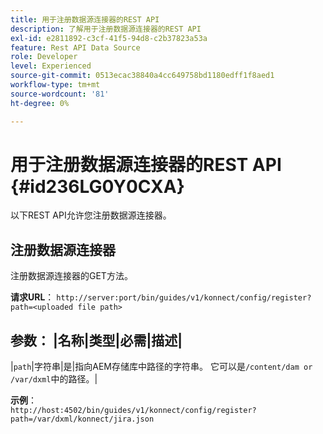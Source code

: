 ```yaml
---
title: 用于注册数据源连接器的REST API
description: 了解用于注册数据源连接器的REST API
exl-id: e2811892-c3cf-41f5-94d8-c2b37823a53a
feature: Rest API Data Source
role: Developer
level: Experienced
source-git-commit: 0513ecac38840a4cc649758bd1180edff1f8aed1
workflow-type: tm+mt
source-wordcount: '81'
ht-degree: 0%

---
```


# 用于注册数据源连接器的REST API {#id236LG0Y0CXA}

以下REST API允许您注册数据源连接器。

## 注册数据源连接器

注册数据源连接器的GET方法。

**请求URL**：
`http://server:port/bin/guides/v1/konnect/config/register?path=<uploaded file path>`

**参数**：
|名称|类型|必需|描述|
---------------------------
|`path`|字符串|是|指向AEM存储库中路径的字符串。 它可以是`/content/dam or /var/dxml`中的路径。|

**示例**：\
`http://host:4502/bin/guides/v1/konnect/config/register?path=/var/dxml/konnect/jira.json`
